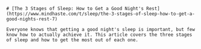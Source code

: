 
    # [The 3 Stages of Sleep: How to Get a Good Night's Rest](https://www.mindhaste.com/t/sleep/the-3-stages-of-sleep-how-to-get-a-good-nights-rest-7)

    Everyone knows that getting a good night's sleep is important, but few know how to actually achieve it. This article covers the three stages of sleep and how to get the most out of each one.
    
